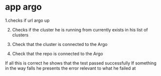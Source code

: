 # app argo

1.checks if url argo up

2. Checks if the cluster he is running from currently exists in his list of clusters

3. Check that the cluster is connected to the Argo

4. Check that the repo is connected to the Argo

If all this is correct he shows that the test passed successfully
If something in the way falls he presents the error relevant to what he failed at
